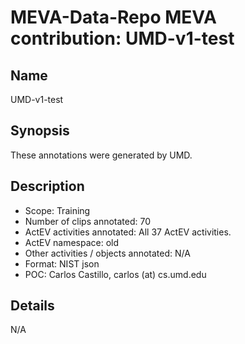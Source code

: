 # MEVA-Data-Repo MEVA contribution: UMD-v1-test

## Name

UMD-v1-test

## Synopsis

These annotations were generated by UMD.

## Description

* Scope: Training
* Number of clips annotated: 70
* ActEV activities annotated: All 37 ActEV activities.
* ActEV namespace: old
* Other activities / objects annotated: N/A
* Format: NIST json
* POC: Carlos Castillo, carlos (at) cs.umd.edu

## Details

N/A
